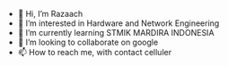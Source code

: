 - 👋 Hi, I’m Razaach
- 👀 I’m interested in Hardware and Network Engineering 
- 🌱 I’m currently learning STMIK MARDIRA INDONESIA
- 💞️ I’m looking to collaborate on google
- 📫 How to reach me, with contact celluler

<!---
Cyberian14/Cyberian14 is a ✨ special ✨ repository because its `README.md` (this file) appears on your GitHub profile.
You can click the Preview link to take a look at your changes.
--->
